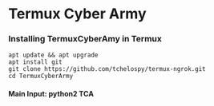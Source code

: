 
# Termux Cyber Army

### Installing TermuxCyberAmy in Termux
```
apt update && apt upgrade
apt install git
git clone https://github.com/tchelospy/termux-ngrok.git
cd TermuxCyberArmy
```
#### Main Input: python2 TCA
